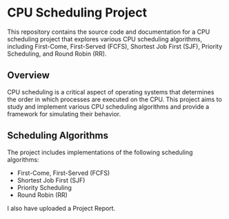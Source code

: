 # CPU Scheduling Project

This repository contains the source code and documentation for a CPU scheduling project that explores various CPU scheduling algorithms, including First-Come, First-Served (FCFS), Shortest Job First (SJF), Priority Scheduling, and Round Robin (RR).


## Overview

CPU scheduling is a critical aspect of operating systems that determines the order in which processes are executed on the CPU. This project aims to study and implement various CPU scheduling algorithms and provide a framework for simulating their behavior.

## Scheduling Algorithms

The project includes implementations of the following scheduling algorithms:

- First-Come, First-Served (FCFS)
- Shortest Job First (SJF)
- Priority Scheduling
- Round Robin (RR)

I also have  uploaded a Project Report.



